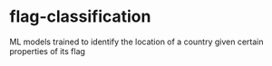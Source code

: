 # flag-classification
ML models trained to identify the location of a country given certain properties of its flag
